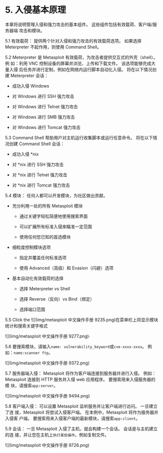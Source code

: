 # 5\. 入侵基本原理

本章将说明管理入侵和强力攻击的基本组件。 这些组件包括有效载荷、客户端/服务器端 攻击和模块。

5.1 有效载荷： 提供两个针对入侵和强力攻击的有效载荷选项。 如果选择 Meterpreter 不起作用，则使用 Command Shell。

5.2 Meterpreter 是 Metasploit 有效载荷，为攻击者提供交互式的外壳（shell）。例 如：利用 VNC 控制设备的屏幕并浏览、上传和下载文件。 该选项能够完成大量入侵 后任务并进行定制，例如在网络内运行脚本自动化入侵。 将在以下情况创建 Meterpreter 会话：

*   成功入侵 Windows

*   对 Windows 进行 SSH 强力攻击

*   对 Windows 进行 Telnet 强力攻击

*   对 Windows 进行 SMB 强力攻击

*   对 Windows 进行 Tomcat 强力攻击

5.3 Command Shell 帮助用户对主机运行收集脚本或运行任意命令。 将在以下情况创建 Command Shell 会话：

*   成功入侵 *nix

*   对 *nix 进行 SSH 强力攻击

*   对 *nix 进行 Telnet 强力攻击

*   对 *nix 进行 Tomcat 强力攻击

5.4 模块： 任何人都可以开发模块，为社区做出贡献。

*   充分利用一处的所有 Metasploit 模块

    *   通过关键字轻松简便地使用搜索界面

    *   可以扩展所有标准入侵来瞄准一定范围

    *   使用任何您已知的首选模块

*   细粒度控制模块选项

    *   指定并覆盖任何标准选项

    *   使用 Advanced（高级）和 Evasion（闪避）选项

*   基本自动化有效载荷的选择

    *   选择 Meterpreter vs Shell

    *   选择 Reverse（反向）vs Bind（绑定）

    *   选择端口范围

5.5 Click the ![](img/metasploit 中文操作手册 9235.png)在菜单栏上将显示模块统计和搜索关键字格式

![](img/metasploit 中文操作手册 9277.png)·

5.6 要搜索模块，请输入`name: vulnerability_keyword`或`cve-xxxx-xxxx`。 例 如：`name:scanner ftp`。

![](img/metasploit 中文操作手册 9372.png)

5.7 服务器端入侵： Metasploit 将作为客户端连接到服务器并进行入侵。 例如： Metasploit 连接到 HTTP 服务并入侵 web 应用程序。 要搜索用来入侵服务器的模 块，请搜索`app:server`。

![](img/metasploit 中文操作手册 9494.png)

5.8 客户端入侵： 可以设置 Metasploit 监听服务并让客户端进行访问。 一旦建立了连 接，Metasploit 将尝试入侵客户端。 在本例中，Metasploit 将作为服务器并入侵客 户端。 要搜索用来入侵客户端的最新模块，请搜索`app:client`。

5.9 会话： 一旦 Metasploit 入侵了主机，就会构建一个会话。 会话是与主机建立的连 接，并让您在主机上`执行某些操作`，例如复制文件。

![](img/metasploit 中文操作手册 9726.png)